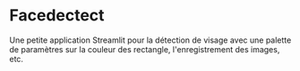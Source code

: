 # Facedectect
Une petite application Streamlit pour la détection de visage avec une palette de paramètres sur la couleur des rectangle, l'enregistrement des images, etc. 

